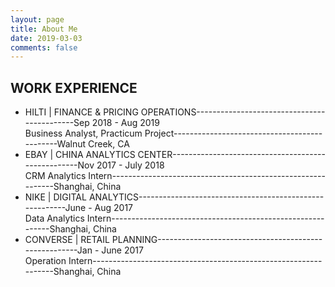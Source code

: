 ```yaml
---
layout: page
title: About Me
date: 2019-03-03
comments: false
---
```



## WORK EXPERIENCE
* HILTI | FINANCE & PRICING OPERATIONS--------------------------------------------Sep 2018 - Aug 2019                                     
  Business Analyst, Practicum Project---------------------------------------------Walnut Creek, CA
* EBAY | CHINA ANALYTICS CENTER---------------------------------------------------Nov 2017 - July 2018                                     
  CRM Analytics Intern------------------------------------------------------------Shanghai, China
* NIKE | DIGITAL ANALYTICS--------------------------------------------------------June - Aug 2017                                     
  Data Analytics Intern-----------------------------------------------------------Shanghai, China
* CONVERSE | RETAIL PLANNING------------------------------------------------------Jan - June 2017                                       
  Operation Intern----------------------------------------------------------------Shanghai, China


